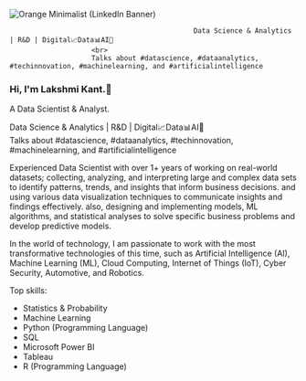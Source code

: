 ![Orange Minimalist (LinkedIn Banner)](https://user-images.githubusercontent.com/43418706/235456391-091e9252-26b2-4eff-aa84-eb0fd5e6fbe6.png)

                                                 Data Science & Analytics | R&D | Digital📈Data📊AI🎯 
                        <br>
                        Talks about #datascience, #dataanalytics, #techinnovation, #machinelearning, and #artificialintelligence

### Hi, I'm Lakshmi Kant.👋
A Data Scientist & Analyst. 

Data Science & Analytics | R&D | Digital📈Data📊AI🎯 
<br>
Talks about #datascience, #dataanalytics, #techinnovation, #machinelearning, and #artificialintelligence

Experienced Data Scientist with over 1+ years of working on real-world datasets; collecting, analyzing, and interpreting large and complex data sets to identify patterns, trends, and insights that inform business decisions. and using various data visualization techniques to communicate insights and findings effectively. also, designing and implementing models, ML algorithms, and statistical analyses to solve specific business problems and develop predictive models. 

In the world of technology, I am passionate to work with the most transformative technologies of this time, such as Artificial Intelligence (AI), Machine Learning (ML), Cloud Computing, Internet of Things (IoT), Cyber Security, Automotive, and Robotics.

Top skills:
* Statistics & Probability 
* Machine Learning 
* Python (Programming Language) 
* SQL 
* Microsoft Power BI
* Tableau
* R (Programming Language) 


